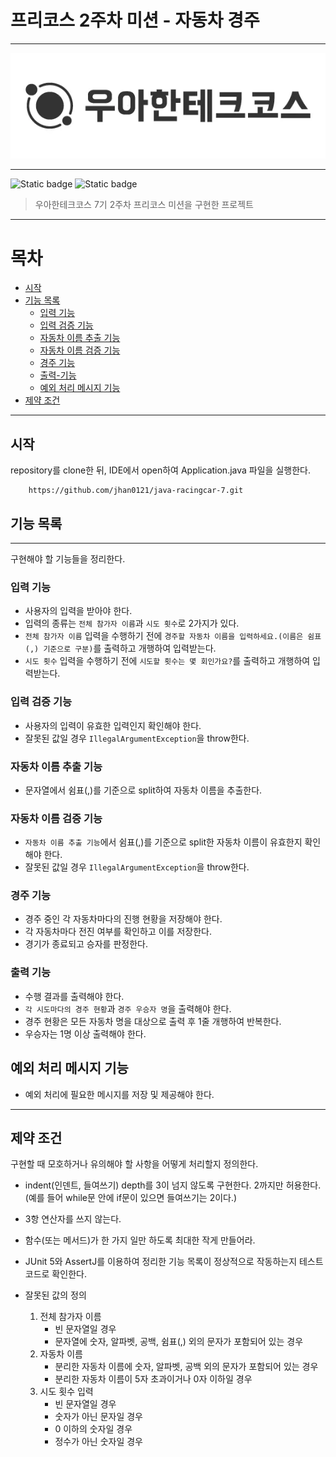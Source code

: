 # 프리코스 2주차 미션 - 자동차 경주

***
<div align="center">
  <img src="./img/logo.webp" alt="우아한테크코스">
</div>

***

![Static badge](https://img.shields.io/badge/precourse-week2-14CC80.svg)
![Static badge](https://img.shields.io/badge/test-14_passed-1E96EB.svg)


> 우아한테크코스 7기 2주차 프리코스 미션을 구현한 프로젝트

***

# 목차

- [시작](#시작)
- [기능 목록](#기능-목록)
    - [입력 기능](#입력-기능)
    - [입력 검증 기능](#입력-검증-기능)
    - [자동차 이름 추출 기능](#자동차-이름-추출-기능)
    - [자동차 이름 검증 기능](#자동차-이름-검증-기능)
    - [경주 기능](#경주-기능)
    - [출력-기능](#출력-기능)
    - [예외 처리 메시지 기능](#예외-처리-메시지-기능)
- [제약 조건](#제약-조건)

***

## 시작

repository를 clone한 뒤, IDE에서 open하여 Application.java 파일을 실행한다.

```git
    https://github.com/jhan0121/java-racingcar-7.git
```

## 기능 목록

***

구현해야 할 기능들을 정리한다.

### 입력 기능

+ 사용자의 입력을 받아야 한다.
+ 입력의 종류는 `전체 참가자 이름`과 `시도 횟수`로 2가지가 있다.
+ `전체 참가자 이름` 입력을 수행하기 전에 `경주할 자동차 이름을 입력하세요.(이름은 쉼표(,) 기준으로 구분)`를 출력하고 개행하여 입력받는다.
+ `시도 횟수` 입력을 수행하기 전에 `시도할 횟수는 몇 회인가요?`를 출력하고 개행하여 입력받는다.

### 입력 검증 기능

+ 사용자의 입력이 유효한 입력인지 확인해야 한다.
+ 잘못된 값일 경우 `IllegalArgumentException`을 throw한다.

### 자동차 이름 추출 기능

+ 문자열에서 쉼표(,)를 기준으로 split하여 자동차 이름을 추출한다.

### 자동차 이름 검증 기능

+ `자동차 이름 추출 기능`에서 쉼표(,)를 기준으로 split한 자동차 이름이 유효한지 확인해야 한다.
+ 잘못된 값일 경우 `IllegalArgumentException`을 throw한다.

### 경주 기능

+ 경주 중인 각 자동차마다의 진행 현황을 저장해야 한다.
+ 각 자동차마다 전진 여부를 확인하고 이를 저장한다.
+ 경기가 종료되고 승자를 판정한다.

### 출력 기능

+ 수행 결과를 출력해야 한다.
+ `각 시도마다의 경주 현황`과 `경주 우승자 명`을 출력해야 한다.
+ 경주 현황은 모든 자동차 명을 대상으로 출력 후 1줄 개행하여 반복한다.
+ 우승자는 1명 이상 출력해야 한다.

## 예외 처리 메시지 기능

+ 예외 처리에 필요한 메시지를 저장 및 제공해야 한다.

***

## 제약 조건

구현할 때 모호하거나 유의해야 할 사항을 어떻게 처리할지 정의한다.

+ indent(인덴트, 들여쓰기) depth를 3이 넘지 않도록 구현한다. 2까지만 허용한다.    
  (예를 들어 while문 안에 if문이 있으면 들여쓰기는 2이다.)
+ 3항 연산자를 쓰지 않는다.
+ 함수(또는 메서드)가 한 가지 일만 하도록 최대한 작게 만들어라.
+ JUnit 5와 AssertJ를 이용하여 정리한 기능 목록이 정상적으로 작동하는지 테스트 코드로 확인한다.

+ 잘못된 값의 정의
    1. 전체 참가자 이름
        + 빈 문자열일 경우
        + 문자열에 숫자, 알파벳, 공백, 쉼표(,) 외의 문자가 포함되어 있는 경우
    2. 자동차 이름
        + 분리한 자동차 이름에 숫자, 알파벳, 공백 외의 문자가 포함되어 있는 경우
        + 분리한 자동차 이름이 5자 초과이거나 0자 이하일 경우
    3. 시도 횟수 입력
        + 빈 문자열일 경우
        + 숫자가 아닌 문자일 경우
        + 0 이하의 숫자일 경우
        + 정수가 아닌 숫자일 경우
